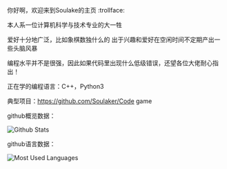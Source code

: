 你好啊，欢迎来到Soulake的主页 :trollface:


本人系一位计算机科学与技术专业的大一牲

爱好十分地广泛，比如象棋数独什么的
出于兴趣和爱好在空闲时间不定期产出一些头脑风暴

编程水平并不是很强，因此如果代码里出现什么低级错误，还望各位大佬耐心指出！

正在学的编程语言：C++，Python3

典型项目：https://github.com/Soulaker/Code game

github概览数据：

![Github Stats](https://github-readme-stats.vercel.app/api?username=Soulaker&show_icons=true&theme=dark&count_private=true)

github语言数据：

![Most Used Languages](https://github-readme-stats.vercel.app/api/top-langs/?username=Soulake&theme=dark&layout=compact)


